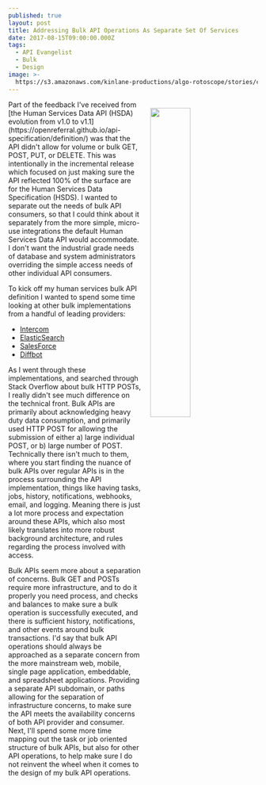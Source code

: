 ```yaml
---
published: true
layout: post
title: Addressing Bulk API Operations As Separate Set Of Services
date: 2017-08-15T09:00:00.000Z
tags:
  - API Evangelist
  - Bulk
  - Design
image: >-
  https://s3.amazonaws.com/kinlane-productions/algo-rotoscope/stories/cargo-ship-zoomed-in-on-sea_light_dali.jpg
---
```

<p><img src="https://s3.amazonaws.com/kinlane-productions/algo-rotoscope/stories/cargo-ship-zoomed-in-on-sea_light_dali.jpg" align="right" width="40%" style="padding: 15px;" /></p>Part of the feedback I've received from [the Human Services Data API (HSDA) evolution from v1.0 to v1.1](https://openreferral.github.io/api-specification/definition/) was that the API didn't allow for volume or bulk GET, POST, PUT, or DELETE. This was intentionally in the incremental release which focused on just making sure the API reflected 100% of the surface are for the Human Services Data Specification (HSDS). I wanted to separate out the needs of bulk API consumers, so that I could think about it separately from the more simple, micro-use integrations the default Human Services Data API would accommodate. I don't want the industrial grade needs of database and system administrators overriding the simple access needs of other individual API consumers.

To kick off my human services bulk API definition I wanted to spend some time looking at other bulk implementations from a handful of leading providers:

- [Intercom](https://developers.intercom.com/v2.0/page/bulk-api-overview)
- [ElasticSearch](https://www.elastic.co/guide/en/elasticsearch/reference/current/docs-bulk.html)
- [SalesForce](https://developer.salesforce.com/page/File:Bulk_overview.png)
- [Diffbot](https://www.diffbot.com/dev/docs/bulk/)

As I went through these implementations, and searched through Stack Overflow about bulk HTTP POSTs, I really didn't see much difference on the technical front. Bulk APIs are primarily about acknowledging heavy duty data consumption, and primarily used HTTP POST for allowing the submission of either a) large individual POST, or b) large number of POST. Technically there isn't much to them, where you start finding the nuance of bulk APIs over regular APIs is in the process surrounding the API implementation, things like having tasks, jobs, history, notifications, webhooks, email, and logging. Meaning there is just a lot more process and expectation around these APIs, which also most likely translates into more robust background architecture, and rules regarding the process involved with access.

Bulk APIs seem more about a separation of concerns. Bulk GET and POSTs require more infrastructure, and to do it properly you need process, and checks and balances to make sure a bulk operation is successfully executed, and there is sufficient history, notifications, and other events around bulk transactions. I'd say that bulk API operations should always be approached as a separate concern from the more mainstream web, mobile, single page application, embeddable, and spreadsheet applications. Providing a separate API subdomain, or paths allowing for the separation of infrastructure concerns, to make sure the API meets the availability concerns of both API provider and consumer. Next, I'll spend some more time mapping out the task or job oriented structure of bulk APIs, but also for other API operations, to help make sure I do not reinvent the wheel when it comes to the design of my bulk API operations.

